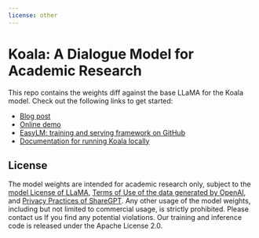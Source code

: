 ```yaml
---
license: other
---
```


# Koala: A Dialogue Model for Academic Research
This repo contains the weights diff against the base LLaMA for the Koala model. Check out the following links to get started:
* [Blog post](https://bair.berkeley.edu/blog/2023/04/03/koala/)
* [Online demo](https://koala.lmsys.org/)
* [EasyLM: training and serving framework on GitHub](https://github.com/young-geng/EasyLM)
* [Documentation for running Koala locally](https://github.com/young-geng/EasyLM/blob/main/docs/koala.md)

## License
The model weights are intended for academic research only, subject to the
[model License of LLaMA](https://github.com/facebookresearch/llama/blob/main/MODEL_CARD.md),
[Terms of Use of the data generated by OpenAI](https://openai.com/policies/terms-of-use),
and [Privacy Practices of ShareGPT](https://chrome.google.com/webstore/detail/sharegpt-share-your-chatg/daiacboceoaocpibfodeljbdfacokfjb).
Any other usage of the model weights, including but not limited to commercial usage, is strictly prohibited.
Please contact us If you find any potential violations. Our training and inference code is released under the Apache License 2.0.
